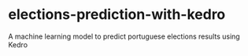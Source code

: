 # elections-prediction-with-kedro
A machine learning model to predict portuguese elections results using Kedro
